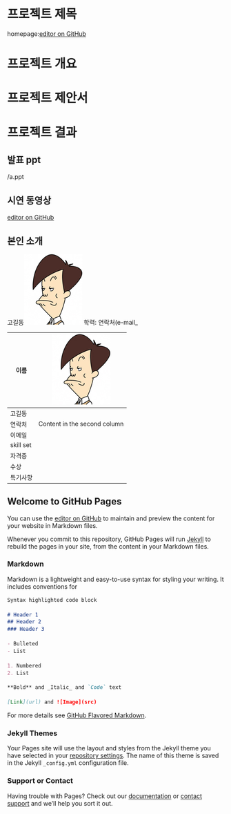 # 프로젝트 제목 

homepage:[editor on GitHub](https://koposoftware.github.io/template/)

# 프로젝트 개요

# 프로젝트 제안서

# 프로젝트 결과
## 발표 ppt 
/a.ppt
## 시연 동영상
[editor on GitHub](https://www.youtube.com/watch?v=6LxbdIjWP04)

## 본인 소개

고길동![Image of Yaktocat](/gdko.jpg)
학력:
연락처(e-mail_

이름 |![Image of Yaktocat](/gdko.jpg)
------------ | -------------
고길동 |
연락처 | Content in the second column|
이메일|
skill set|
자격증|
수상|
특기사항|


## Welcome to GitHub Pages

You can use the [editor on GitHub](https://github.com/koposoftware/template/edit/master/README.md) to maintain and preview the content for your website in Markdown files.

Whenever you commit to this repository, GitHub Pages will run [Jekyll](https://jekyllrb.com/) to rebuild the pages in your site, from the content in your Markdown files.

### Markdown

Markdown is a lightweight and easy-to-use syntax for styling your writing. It includes conventions for

```markdown
Syntax highlighted code block

# Header 1
## Header 2
### Header 3

- Bulleted
- List

1. Numbered
2. List

**Bold** and _Italic_ and `Code` text

[Link](url) and ![Image](src)
```

For more details see [GitHub Flavored Markdown](https://guides.github.com/features/mastering-markdown/).

### Jekyll Themes

Your Pages site will use the layout and styles from the Jekyll theme you have selected in your [repository settings](https://github.com/koposoftware/template/settings). The name of this theme is saved in the Jekyll `_config.yml` configuration file.

### Support or Contact

Having trouble with Pages? Check out our [documentation](https://docs.github.com/categories/github-pages-basics/) or [contact support](https://github.com/contact) and we’ll help you sort it out.
